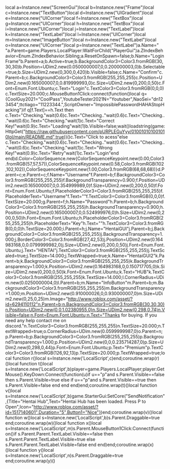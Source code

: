 local a=Instance.new("ScreenGui")local b=Instance.new("Frame")local c=Instance.new("TextButton")local d=Instance.new("UIGradient")local e=Instance.new("UICorner")local f=Instance.new("TextBox")local g=Instance.new("UICorner")local h=Instance.new("TextBox")local i=Instance.new("UICorner")local j=Instance.new("TextLabel")local k=Instance.new("TextLabel")local l=Instance.new("UICorner")local m=Instance.new("ImageButton")local n=Instance.new("TextLabel")local o=Instance.new("UICorner")local p=Instance.new("TextLabel")a.Name=" "a.Parent=game.Players.LocalPlayer:WaitForChild("PlayerGui")a.ZIndexBehavior=Enum.ZIndexBehavior.Sibling;a.ResetOnSpawn=false;b.Name="LoginFrame"b.Parent=a;b.Active=true;b.BackgroundColor3=Color3.fromRGB(30,30,30)b.Position=UDim2.new(0.0500000007,0,0.200000003,0)b.Selectable=true;b.Size=UDim2.new(0,300,0,420)b.Visible=false;c.Name="Confirm"c.Parent=b;c.BackgroundColor3=Color3.fromRGB(255,255,255)c.Position=UDim2.new(0.165000007,0,0.819999993,0)c.Size=UDim2.new(0,200,0,50)c.Font=Enum.Font.Ubuntu;c.Text="Login"c.TextColor3=Color3.fromRGB(0,0,0)c.TextSize=20.000;c.MouseButton1Click:connect(function()local q={CoolGuy2021="CoolPass",YoutubeTester2021N="Youtuber",NaoSei="dn123454",ttctiago="11223344.",ScriptOwner="ImpossiblePasswordHAHAStopHacking"}if q[f.Text]==h.Text then c.Text="Checking."wait(0.6)c.Text="Checking.."wait(0.6)c.Text="Checking..."wait(0.6)c.Text="Checking."wait(1)c.Text="Correct Key!"wait(0.9)c.Text="Loading"wait(1)b.Visible=false;wait()loadstring(game:HttpGet("https://raw.githubusercontent.com/pURPLEGuYyy/010010101001010lol/main/README.md",true))()c.Text="Click to acess"else c.Text="Checking."wait(0.6)c.Text="Checking.."wait(0.6)c.Text="Checking..."wait(0.6)c.Text="Checking."wait(1)c.Text="Wrong Key!"wait(0.9)c.Text="Retry"wait(1)c.Text="Login"end end)d.Color=ColorSequence.new{ColorSequenceKeypoint.new(0.00,Color3.fromRGB(57,57,57)),ColorSequenceKeypoint.new(0.58,Color3.fromRGB(102,102,102)),ColorSequenceKeypoint.new(1.00,Color3.fromRGB(68,68,68))}d.Parent=c;e.Parent=c;f.Name="Username"f.Parent=b;f.BackgroundColor3=Color3.fromRGB(255,255,255)f.BackgroundTransparency=0.900;f.Position=UDim2.new(0.165000007,0,0.354999989,0)f.Size=UDim2.new(0,200,0,50)f.Font=Enum.Font.Ubuntu;f.PlaceholderColor3=Color3.fromRGB(255,255,255)f.PlaceholderText="Username"f.Text=""f.TextColor3=Color3.fromRGB(0,0,0)f.TextSize=20.000;g.Parent=f;h.Name="Password"h.Parent=b;h.BackgroundColor3=Color3.fromRGB(255,255,255)h.BackgroundTransparency=0.900;h.Position=UDim2.new(0.165000007,0,0.524999976,0)h.Size=UDim2.new(0,200,0,50)h.Font=Enum.Font.Ubuntu;h.PlaceholderColor3=Color3.fromRGB(255,255,255)h.PlaceholderText="Key"h.Text=""h.TextColor3=Color3.fromRGB(0,0,0)h.TextSize=20.000;i.Parent=h;j.Name="HentaiGUI"j.Parent=b;j.BackgroundColor3=Color3.fromRGB(255,255,255)j.BackgroundTransparency=1.000;j.BorderColor3=Color3.fromRGB(27,42,53)j.Position=UDim2.new(0.164983168,0,0.0799999982,0)j.Size=UDim2.new(0,200,0,50)j.Font=Enum.Font.Ubuntu;j.Text="HENTAI"j.TextColor3=Color3.fromRGB(255,255,255)j.TextScaled=true;j.TextSize=14.000;j.TextWrapped=true;k.Name="HentaiGUI2"k.Parent=b;k.BackgroundColor3=Color3.fromRGB(255,255,255)k.BackgroundTransparency=1.000;k.Position=UDim2.new(0.164983168,0,0.150717705,0)k.Size=UDim2.new(0,200,0,50)k.Font=Enum.Font.Ubuntu;k.Text="HUB"k.TextColor3=Color3.fromRGB(255,255,255)k.TextSize=14.000;l.CornerRadius=UDim.new(0.0250000004,0)l.Parent=b;m.Name="InfoButton"m.Parent=b;m.BackgroundColor3=Color3.fromRGB(255,255,255)m.BackgroundTransparency=1.000;m.Position=UDim2.new(0.910000026,0,0.930000007,0)m.Size=UDim2.new(0,25,0,25)m.Image="http://www.roblox.com/asset/?id=6294110112"n.Parent=b;n.BackgroundColor3=Color3.fromRGB(30,30,30)n.Position=UDim2.new(0,0,1.02380955,0)n.Size=UDim2.new(0,298,0,74)n.Visible=false;n.Font=Enum.Font.Ubuntu;n.Text="Thanks for buying. If you need any help contact me on discord."n.TextColor3=Color3.fromRGB(255,255,255)n.TextSize=20.000;n.TextWrapped=true;o.CornerRadius=UDim.new(0.0599999987,0)o.Parent=n;p.Parent=b;p.BackgroundColor3=Color3.fromRGB(255,255,255)p.BackgroundTransparency=1.000;p.Position=UDim2.new(0,0,0.235714287,0)p.Size=UDim2.new(0,298,0,44)p.Font=Enum.Font.Ubuntu;p.Text="Premium"p.TextColor3=Color3.fromRGB(126,92,13)p.TextSize=20.000;p.TextWrapped=true;local function r()local s=Instance.new('LocalScript',c)end;coroutine.wrap(r)()local function t()local s=Instance.new('LocalScript',b)player=game.Players.LocalPlayer;player:GetMouse().KeyDown:Connect(function(u)if u=="p"and s.Parent.Visible==false then s.Parent.Visible=true else if u=="p"and s.Parent.Visible==true then s.Parent.Visible=false end end end)end;coroutine.wrap(t)()local function v()local s=Instance.new('LocalScript',b)game.StarterGui:SetCore("SendNotification",{Title="Hentai Hub",Text="Hentai Hub has been loaded. Press P to Open",Icon="http://www.roblox.com/asset/?id=1517140601",Duration="5",Button1="Nice"})end;coroutine.wrap(v)()local function w()local s=Instance.new('LocalScript',b)s.Parent.Draggable=true end;coroutine.wrap(w)()local function x()local s=Instance.new('LocalScript',m)s.Parent.MouseButton1Click:Connect(function()if s.Parent.Parent.TextLabel.Visible==false then s.Parent.Parent.TextLabel.Visible=true else s.Parent.Parent.TextLabel.Visible=false end end)end;coroutine.wrap(x)()local function y()local s=Instance.new('LocalScript',n)s.Parent.Draggable=true end;coroutine.wrap(y)()
